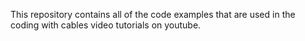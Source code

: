 This repository contains all of the code examples that are used in the coding with cables video tutorials on youtube.
